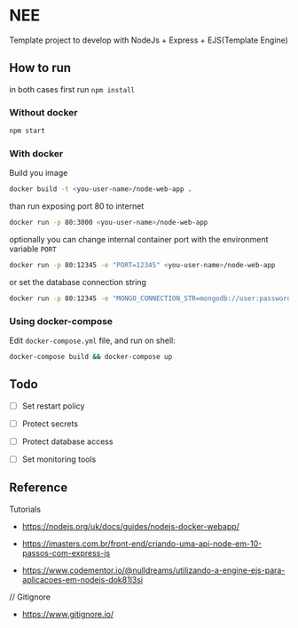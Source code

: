 # NEE

Template project to develop with NodeJs + Express + EJS(Template Engine)



## How to run

in both cases first run `npm install`

### Without docker

```bash
npm start
```

### With docker

Build you image

```bash
docker build -t <you-user-name>/node-web-app .
```

than run exposing port 80 to internet
```bash
docker run -p 80:3000 <you-user-name>/node-web-app
```
optionally you can change internal container port with the environment variable `PORT`
```bash
docker run -p 80:12345 -e "PORT=12345" <you-user-name>/node-web-app
```

or set the database connection string

```bash
docker run -p 80:12345 -e "MONGO_CONNECTION_STR=mongodb://user:password@host:port" <you-user-name>/node-web-app
```

### Using docker-compose

Edit `docker-compose.yml` file, and run on shell:


```bash
docker-compose build && docker-compose up
```



## Todo

- [ ] Set restart policy
- [ ] Protect secrets
- [ ] Protect database access
- [ ] Set monitoring tools



## Reference

Tutorials

* https://nodejs.org/uk/docs/guides/nodejs-docker-webapp/

* https://imasters.com.br/front-end/criando-uma-api-node-em-10-passos-com-express-js
* https://www.codementor.io/@nulldreams/utilizando-a-engine-ejs-para-aplicacoes-em-nodejs-dok81l3si

// Gitignore
* https://www.gitignore.io/
